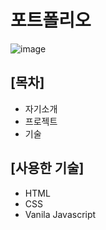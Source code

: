# 포트폴리오
![image](https://github.com/user-attachments/assets/59297acc-5178-4100-b66d-54039ea7e66b)

## [목차]
- 자기소개
- 프로젝트
- 기술

## [사용한 기술]
- HTML
- CSS
- Vanila Javascript
